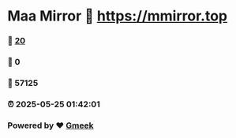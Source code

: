# Maa Mirror :link: https://mmirror.top 
### :page_facing_up: [20](https://mmirror.top/tag.html) 
### :speech_balloon: 0 
### :hibiscus: 57125 
### :alarm_clock: 2025-05-25 01:42:01 
### Powered by :heart: [Gmeek](https://github.com/Meekdai/Gmeek)
